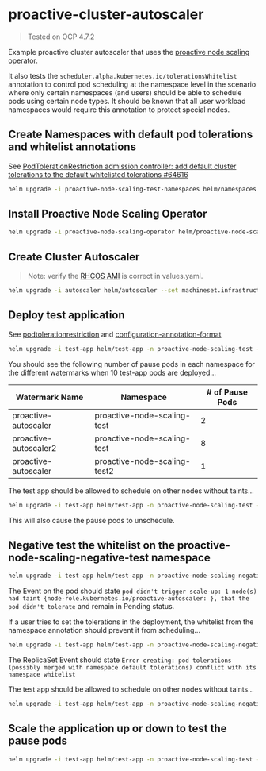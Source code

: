 # proactive-cluster-autoscaler

> Tested on OCP 4.7.2

Example proactive cluster autoscaler that uses the [proactive node scaling operator](https://github.com/redhat-cop/proactive-node-scaling-operator).

It also tests the `scheduler.alpha.kubernetes.io/tolerationsWhitelist` annotation to control pod scheduling at the namespace level in the scenario where only certain namespaces (and users) should be able to schedule pods using certain node types. It should be known that all user workload namespaces would require this annotation to protect special nodes.

## Create Namespaces with default pod tolerations and whitelist annotations

See [PodTolerationRestriction admission controller: add default cluster tolerations to the default whitelisted tolerations #64616](https://github.com/kubernetes/kubernetes/issues/64616)

```sh
helm upgrade -i proactive-node-scaling-test-namespaces helm/namespaces -n proactive-node-scaling-operator --create-namespace
```

## Install Proactive Node Scaling Operator

```sh
helm upgrade -i proactive-node-scaling-operator helm/proactive-node-scaling-operator -n proactive-node-scaling-operator
```

## Create Cluster Autoscaler

> Note: verify the [RHCOS AMI](https://access.redhat.com/documentation/en-us/openshift_container_platform/4.7/html/installing/installing-on-aws#installation-aws-user-infra-rhcos-ami_installing-restricted-networks-aws) is correct in values.yaml.

```sh
helm upgrade -i autoscaler helm/autoscaler --set machineset.infrastructure_id=$(oc get -o jsonpath='{.status.infrastructureName}{"\n"}' infrastructure cluster) -n proactive-node-scaling-test
```

## Deploy test application

See [podtolerationrestriction](https://kubernetes.io/docs/reference/access-authn-authz/admission-controllers/#podtolerationrestriction) and [configuration-annotation-format](https://kubernetes.io/docs/reference/access-authn-authz/admission-controllers/#configuration-annotation-format)

```sh
helm upgrade -i test-app helm/test-app -n proactive-node-scaling-test --set replicaCount=10
```

You should see the following number of pause pods in each namespace for the different watermarks when 10 test-app pods are deployed...

| Watermark Name        | Namespace                  | # of Pause Pods |
| --------------------- | -------------------------- | --------------- |
| proactive-autoscaler  | proactive-node-scaling-test  | 2               |
| proactive-autoscaler2 | proactive-node-scaling-test  | 8               |
| proactive-autoscaler  | proactive-node-scaling-test2 | 1               |

The test app should be allowed to schedule on other nodes without taints...

```sh
helm upgrade -i test-app helm/test-app -n proactive-node-scaling-test --set replicaCount=1 --set nodeSelector.key="node-role.kubernetes.io/worker"
```

This will also cause the pause pods to unschedule.

## Negative test the whitelist on the proactive-node-scaling-negative-test namespace

```sh
helm upgrade -i test-app helm/test-app -n proactive-node-scaling-negative-test --set replicaCount=1
```

The Event on the pod should state `pod didn't trigger scale-up: 1 node(s) had taint {node-role.kubernetes.io/proactive-autoscaler: }, that the pod didn't tolerate` and remain in Pending status.

If a user tries to set the tolerations in the deployment, the whitelist from the namespace annotation should prevent it from scheduling...

```sh
helm upgrade -i test-app helm/test-app -n proactive-node-scaling-negative-test --set replicaCount=1 -f helm/test-app/values-negative-test.yaml
```

The ReplicaSet Event should state `Error creating: pod tolerations (possibly merged with namespace default tolerations) conflict with its namespace whitelist`

The test app should be allowed to schedule on other nodes without taints...

```sh
helm upgrade -i test-app helm/test-app -n proactive-node-scaling-negative-test --set replicaCount=1 --set nodeSelector=''
```

## Scale the application up or down to test the pause pods

```sh
helm upgrade -i test-app helm/test-app -n proactive-node-scaling-test --set replicaCount=1
```
